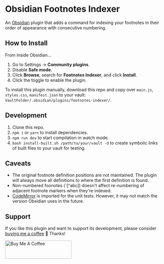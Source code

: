 # Obsidian Footnotes Indexer

An [Obsidian](https://obsidian.md) plugin that adds a command for indexing your footnotes in their order of appearance with consecutive numbering.

## How to Install

From inside Obsidian…
1. Go to Settings → **Community plugins**.
2. Disable **Safe mode**.
3. Click **Browse**, search for **Footnotes Indexer**, and click **Install**.
4. Click the toggle to enable the plugin.

To install this plugin manually, download this repo and copy over `main.js`, `styles.css`, `manifest.json` to your vault: `VaultFolder/.obsidian/plugins/footnotes-indexer/`.

## Development

1. Clone this repo.
2. `npm i` or `yarn` to install dependencies.
3. `npm run dev` to start compilation in watch mode.
4. `bash install-built.sh /path/to/your/vault -d` to create symbolic links of built files to your vault for testing.

## Caveats

- The original footnote definition positions are not maintained. The plugin will always move all definitions to where the first definition is found.
- Non-numbered foonotes (`[^abc]) doesn't affect re-numbering of adjacent footnote markers when they're indexed.
- [CodeMirror](https://github.com/codemirror/CodeMirror) is imported for the unit tests. However, it may not match the version Obsidian uses in the future.

## Support

If you like this plugin and want to support its development, please consider [buying me a coffee](https://www.buymeacoffee.com/charliecm) 🙂 Thanks!

<a href="https://www.buymeacoffee.com/charliecm" target="_blank"><img src="https://cdn.buymeacoffee.com/buttons/v2/default-yellow.png" alt="Buy Me A Coffee" width="217" height="60" /></a>
